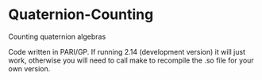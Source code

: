 # Quaternion-Counting
Counting quaternion algebras

Code written in PARI/GP. If running 2.14 (development version) it will just work, otherwise you will need to call make to recompile the .so file for your own version.
